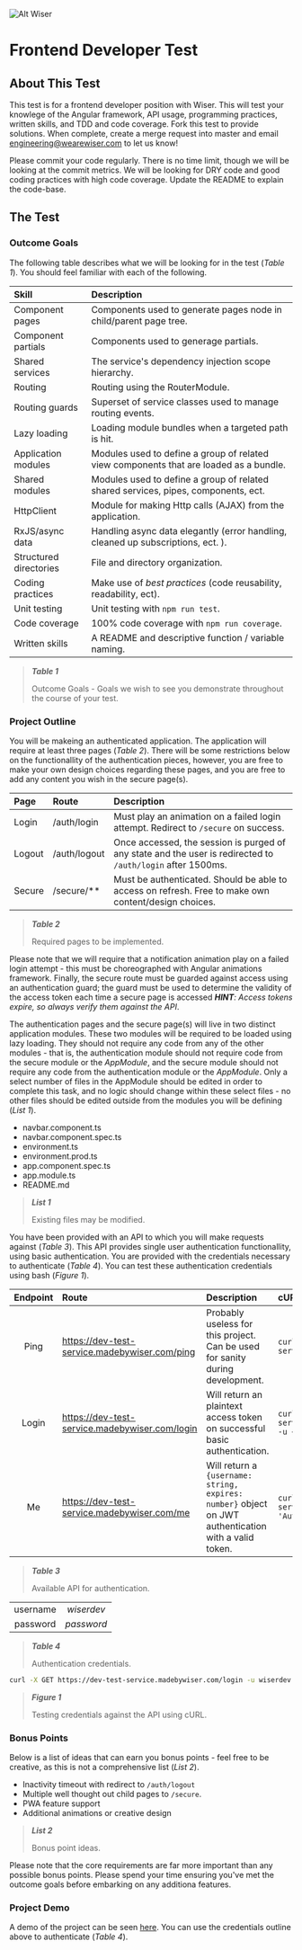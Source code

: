 ![Alt Wiser](https://wearewiser.com/assets/images/wiser-logo/wiser-purple.svg)

# Frontend Developer Test

## About This Test

This test is for a frontend developer position with Wiser. This will test your knowlege of the Angular framework, API usage, programming practices, written skills, and TDD and code coverage. Fork this test to provide solutions. When complete, create a merge request into master and email engineering@wearewiser.com to let us know!

Please commit your code regularly. There is no time limit, though we will be looking at the commit metrics. We will be looking for DRY code and good coding practices with high code coverage. Update the README to explain the code-base.

## The Test

### Outcome Goals

The following table describes what we will be looking for in the test (_Table 1_). You should feel familiar with each of the following.

| Skill                  | Description                                                                            |
| :--------------------- | :------------------------------------------------------------------------------------- |
| Component pages        | Components used to generate pages node in child/parent page tree.                      |
| Component partials     | Components used to generage partials.                                                  |
| Shared services        | The service's dependency injection scope hierarchy.                                    |
| Routing                | Routing using the RouterModule.                                                        |
| Routing guards         | Superset of service classes used to manage routing events.                             |
| Lazy loading           | Loading module bundles when a targeted path is hit.                                    |
| Application modules    | Modules used to define a group of related view components that are loaded as a bundle. |
| Shared modules         | Modules used to define a group of related shared services, pipes, components, ect.     |
| HttpClient             | Module for making Http calls (AJAX) from the application.                              |
| RxJS/async data        | Handling async data elegantly (error handling, cleaned up subscriptions, ect. ).       |
| Structured directories | File and directory organization.                                                       |
| Coding practices       | Make use of _best practices_ (code reusability, readability, ect).                     |
| Unit testing           | Unit testing with `npm run test`.                                                      |
| Code coverage          | 100% code coverage with `npm run coverage`.                                            |
| Written skills         | A README and descriptive function / variable naming.                                   |

> _**Table 1**_
>
> Outcome Goals - Goals we wish to see you demonstrate throughout the course of your test.

### Project Outline

You will be makeing an authenticated application. The application will require at least three pages (_Table 2_). There will be some restrictions below on the functionallity of the authentication pieces, however, you are free to make your own design choices regarding these pages, and you are free to add any content you wish in the secure page(s).

| Page   | Route        | Description                                                                                                 |
| :----- | :----------- | :---------------------------------------------------------------------------------------------------------- |
| Login  | /auth/login  | Must play an animation on a failed login attempt. Redirect to `/secure` on success.                         |
| Logout | /auth/logout | Once accessed, the session is purged of any state and the user is redirected to `/auth/login` after 1500ms. |
| Secure | /secure/**   | Must be authenticated. Should be able to access on refresh. Free to make own content/design choices.        |

> _**Table 2**_
>
> Required pages to be implemented.

Please note that we will require that a notification animation play on a failed login attempt - this must be choreographed with Angular animations framework. Finally, the secure route must be guarded against access using an authentication guard; the guard must be used to determine the validity of the access token each time a secure page is accessed _**HINT**: Access tokens expire, so always verify them against the API_.

The authentication pages and the secure page(s) will live in two distinct application modules. These two modules will be required to be loaded using lazy loading. They should not require any code from any of the other modules - that is, the authentication module should not require code from the secure module or the _AppModule_, and the secure module should not require any code from the authentication module or the _AppModule_. Only a select number of files in the AppModule should be edited in order to complete this task, and no logic should change within these select files - no other files should be edited outside from the modules you will be defining (_List 1_).

- navbar.component.ts
- navbar.component.spec.ts
- environment.ts
- environment.prod.ts
- app.component.spec.ts
- app.module.ts
- README.md

> _**List 1**_
>
> Existing files may be modified.

You have been provided with an API to which you will make requests against (_Table 3_). This API provides single user authentication functionallity, using basic authentication. You are provided with the credentials necessary to authenticate (_Table 4_). You can test these authentication credentials using bash (_Figure 1_).

| Endpoint | Route                                          | Description                                                                                          | cURL                                                                                      |
| :------: | :--------------------------------------------- | :--------------------------------------------------------------------------------------------------- | :---------------------------------------------------------------------------------------- |
| Ping     | https://dev-test-service.madebywiser.com/ping  | Probably useless for this project. Can be used for sanity during development.                        | `curl -X GET https://dev-test-service.madebywiser.com/ping`                               |
| Login    | https://dev-test-service.madebywiser.com/login | Will return an plaintext access token on successful basic authentication.                            | `curl -X GET https://dev-test-service.madebywiser.com/login -u <username>:<password>`     |
| Me       | https://dev-test-service.madebywiser.com/me    | Will return a `{username: string, expires: number}` object on JWT authentication with a valid token. | `curl -X GET https://dev-test-service.madebywiser.com/me -H 'Authorization: JWT <token>'` |

> _**Table 3**_
>
> Available API for authentication.

|          |            |
| :------: | :--------: |
| username | _wiserdev_ |
| password | _password_ |


> _**Table 4**_
>
> Authentication credentials.

```bash
curl -X GET https://dev-test-service.madebywiser.com/login -u wiserdev:password
```

> _**Figure 1**_
>
> Testing credentials against the API using cURL.


### Bonus Points

Below is a list of ideas that can earn you bonus points - feel free to be creative, as this is not a comprehensive list (_List 2_).

- Inactivity timeout with redirect to `/auth/logout`
- Multiple well thought out child pages to `/secure`.
- PWA feature support
- Additional animations or creative design

> _**List 2**_
>
> Bonus point ideas.

Please note that the core requirements are far more important than any possible bonus points. Please spend your time ensuring you've met the outcome goals before embarking on any additiona features.

### Project Demo

A demo of the project can be seen [here](https://demo.madebywiser.com). You can use the credentials outline above to authenticate (_Table 4_).
